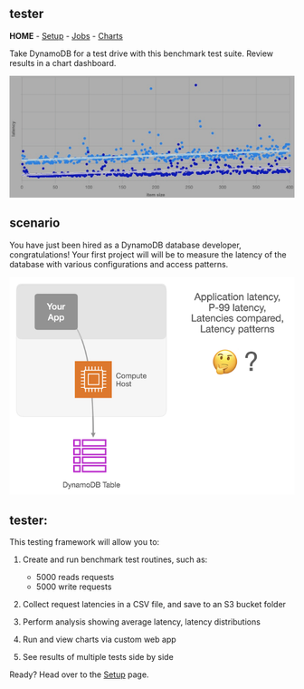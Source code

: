 ## tester 
**HOME** - [Setup](./setup/README.md) - [Jobs](./jobs/README.md) - [Charts](./app/README.md)

Take DynamoDB for a test drive with this benchmark test suite. Review results in a chart dashboard.

![spash-image](/public/tester_1.png)

## scenario
You have just been hired as a DynamoDB database developer, congratulations! Your first project will will be to measure the latency of the database with various configurations and access patterns.

![spash-image_001](/public/tester_s01.png)

## tester: 
This testing framework will allow you to:
1. Create and run benchmark test routines, such as:
   * 5000 reads requests
   * 5000 write requests 

2. Collect request latencies in a CSV file, and save to an S3 bucket folder
3. Perform analysis showing average latency, latency distributions
4. Run and view charts via custom  web app
5. See results of multiple tests side by side



Ready? Head over to the [Setup](./setup/README.md) page.
